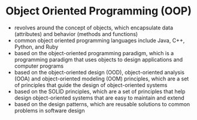 # Object Oriented Programming (OOP)
- revolves around the concept of objects, which encapsulate data (attributes) and behavior (methods and functions)
- common object oriented programming languages include Java, C++, Python, and Ruby
- based on the object-oriented programming paradigm, which is a programming paradigm that uses objects to design applications and computer programs
- based on the object-oriented design (OOD), object-oriented analysis (OOA) and object-oriented modeling (OOM) principles, which are a set of principles that guide the design of object-oriented systems
- based on the SOLID principles, which are a set of principles that help design object-oriented systems that are easy to maintain and extend
- based on the design patterns, which are reusable solutions to common problems in software design